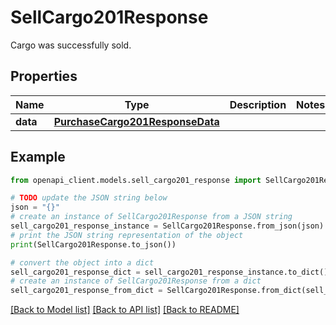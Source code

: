 # SellCargo201Response

Cargo was successfully sold.

## Properties

Name | Type | Description | Notes
------------ | ------------- | ------------- | -------------
**data** | [**PurchaseCargo201ResponseData**](PurchaseCargo201ResponseData.md) |  | 

## Example

```python
from openapi_client.models.sell_cargo201_response import SellCargo201Response

# TODO update the JSON string below
json = "{}"
# create an instance of SellCargo201Response from a JSON string
sell_cargo201_response_instance = SellCargo201Response.from_json(json)
# print the JSON string representation of the object
print(SellCargo201Response.to_json())

# convert the object into a dict
sell_cargo201_response_dict = sell_cargo201_response_instance.to_dict()
# create an instance of SellCargo201Response from a dict
sell_cargo201_response_from_dict = SellCargo201Response.from_dict(sell_cargo201_response_dict)
```
[[Back to Model list]](../README.md#documentation-for-models) [[Back to API list]](../README.md#documentation-for-api-endpoints) [[Back to README]](../README.md)


